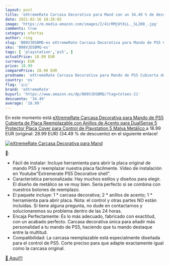 ```yaml
---
layout: post
title: 'eXtremeRate Carcasa Decorativa para Mand con un 34.49 % de descuento'
date: 2021-02-16 18:26:02
image: 'https://m.media-amazon.com/images/I/41rRMjUtXLL._SL200_.jpg'
comments: true
category: ofertas
author: ring
slug: 'B08VJDSBMQ-es eXtremeRate Carcasa Decorativa para Mando de PS5 Cubierta...'
sku: 'B08VJDSBMQ-es'
tags: [ 'playstation','ps5', ]
actualPrice: 18.99 EUR
currency: EUR
price: 18.99
comparePrice: 28.99 EUR
prodname: 'eXtremeRate Carcasa Decorativa para Mando de PS5 Cubierta de Placa Reemplazable con Anillos de Acento para DualSense 5 Protector Placa Cover para Control de Playstation 5  Malva Metálico '
country: 'es'
flag: '🇪🇸'
brand: 'eXtremeRate'
buyurl: 'https://www.amazon.es/dp/B08VJDSBMQ/?tag=tolees-21'
descuento: '34.49'
average: '18.99'
---
```


En este momento está [eXtremeRate Carcasa Decorativa para Mando de PS5 Cubierta de Placa Reemplazable con Anillos de Acento para DualSense 5 Protector Placa Cover para Control de Playstation 5  Malva Metálico ](https://www.amazon.es/dp/B08VJDSBMQ/?tag=tolees-21) a 18.99 EUR (original: 28.99 EUR) (34.49 %  de descuento) en el siguiente enlace!

[![eXtremeRate Carcasa Decorativa para Mand](https://m.media-amazon.com/images/I/41rRMjUtXLL._SL200_.jpg)](https://www.amazon.es/dp/B08VJDSBMQ/?tag=tolees-21)

🔎:

- Fácil de instalar: Incluye herramienta para abrir la placa original de mando PS5 y reemplazar nuestra placa fácilmente. Vídeo de instalación en Youtube"Extremerate PS5 Decorative shell".
- Característica personalizada: Hay muchos estilos y diseños para elegir. El diseño de metálico se ve muy bien. Sería perfecto si se combina con nuestros botones de reemplazo.
- El paquete incluye: 1 * carcasa decorativa; 2 * anillos de acento; 1 * herramienta para abrir placa. Nota: el control y otras partes NO están incluidas. Si tiene alguna pregunta, no dude en contactarnos y solucionaremos su problema dentro de las 24 horas.
- Encaja Perfectamente: Es lo más adecuado, fabricado con exactitud, con un acabado perfecto. Carcasa decorativa única para añadir más personalidad a tu mando de PS5, haciendo que tu mando destaque entre la multitud.
- Compatibilidad: La carcasa reemplazable está especialmente diseñada para el control de PS5. Corte preciso para que adapte exactamente igual como la carcasa original.

[🛒 Aquí!!!](https://www.amazon.es/dp/B08VJDSBMQ/?tag=tolees-21)
